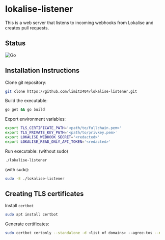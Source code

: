 # lokalise-listener
This is a web server that listens to incoming webhooks from Lokalise and creates pull requests.

## Status
![Go](https://github.com/limitz404/lokalise-listener/workflows/Go/badge.svg)

## Installation Instructions
Clone git repository:
```sh
git clone https://github.com/limitz404/lokalise-listener.git
```

Build the executable:
```sh
go get && go build
```

Export environment variables:
```sh
export TLS_CERTIFICATE_PATH='<path/to/fullchain.pem>'
export TLS_PRIVATE_KEY_PATH='<path/to/privkey.pem>'
export LOKALISE_WEBHOOK_SECRET='<redacted>'
export LOKALISE_READ_ONLY_API_TOKEN='<redacted>'
```

Run executable:
(without sudo)
```sh
./lokalise-listener
```
(with sudo):
```sh
sudo -E ./lokalise-listener
```

## Creating TLS certificates
Install `certbot`
```sh
sudo apt install certbot
```

Generate certificates:
```sh
sudo certbot certonly --standalone -d <list of domains> --agree-tos --non-interactive -m <email> --rsa-key-size 4096
```
